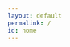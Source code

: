 ```yaml
---
layout: default
permalink: /
id: home
---
```

<!DOCTYPE html>
<html lang="en">
<head>
    <meta charset="UTF-8">
    <meta name="viewport" content="width=device-width, initial-scale=1.0">
    <title>Embedded Pad</title>
    <style>
        :root {
            --super-dark-color: #485365;
            --dark-color: #576273;
            --primary-color: #64d29b;
            --middle-color: #d2d2d2;
            --light-color: #f2f3f4;
            --super-light-color: white;
            --main-font-family: Quicksand, Cantarell, "Open Sans", "Helvetica Neue", sans-serif;
            --editor-horizontal-padding: 15px;
            --editor-vertical-padding: 15px;
            --scrollbar-bg: var(--dark-color);
            --scrollbar-track: var(--super-dark-color);
            --scrollbar-thumb: var(--light-color);
            --text-color: var(--super-light-color);
            --text-soft-color: var(--light-color);
            --border-color: var(--dark-color);
            --bg-soft-color: var(--dark-color);
            --bg-color: var(--super-dark-color);
            --toolbar-border: 1px solid var(--border-color);
        }

        body {
            margin: 0;
            padding: 0;
            font-family: var(--main-font-family);
            font-size: 15px;
            color: var(--text-soft-color);
            -webkit-text-size-adjust: 100%;
        }

        .menu_right {
            box-sizing: border-box;
            list-style: none;
            z-index: 2;
            overflow: hidden;
            margin: 0;
            display: flex;
            flex-direction: row;
            align-items: center;
            flex-shrink: 0;
            position: fixed;
            bottom: 0;
            right: 0;
            left: 0;
            border-top: 1px solid #ccc;
            background-color: #f4f4f4;
            padding: 0 5px 5px 5px;
        }

        .menu_right li {
            margin: 0 2px;
        }

        .menu_right a {
            display: inline-block;
            padding: 5px;
            text-decoration: none;
            color: var(--text-color);
        }

        .menu_right button {
            background: none;
            border: none;
            cursor: pointer;
            padding: 5px;
        }

        .buttonicon {
            width: 16px;
            height: 16px;
            background-size: contain;
            background-repeat: no-repeat;
            background-position: center;
            display: inline-block;
        }

        .buttonicon-import_export { background-image: url('data:image/svg+xml,<svg xmlns="http://www.w3.org/2000/svg" width="16" height="16" viewBox="0 0 24 24" fill="none" stroke="currentColor" stroke-width="2" stroke-linecap="round" stroke-linejoin="round"><path d="M3 15v4c0 1.1.9 2 2 2h14a2 2 0 0 0 2-2v-4M17 8l-5-5-5 5M12 3v12"/></svg>'); }
        .buttonicon-history { background-image: url('data:image/svg+xml,<svg xmlns="http://www.w3.org/2000/svg" width="16" height="16" viewBox="0 0 24 24" fill="none" stroke="currentColor" stroke-width="2" stroke-linecap="round" stroke-linejoin="round"><circle cx="12" cy="12" r="10"/><polyline points="12 6 12 12 16 14"/></svg>'); }
        .buttonicon-savedRevision { background-image: url('data:image/svg+xml,<svg xmlns="http://www.w3.org/2000/svg" width="16" height="16" viewBox="0 0 24 24" fill="none" stroke="currentColor" stroke-width="2" stroke-linecap="round" stroke-linejoin="round"><path d="M19 21H5a2 2 0 0 1-2-2V5a2 2 0 0 1 2-2h11l5 5v11a2 2 0 0 1-2 2z"/><polyline points="17 21 17 13 7 13 7 21"/><polyline points="7 3 7 8 15 8"/></svg>'); }
        .buttonicon-settings { background-image: url('data:image/svg+xml,<svg xmlns="http://www.w3.org/2000/svg" width="16" height="16" viewBox="0 0 24 24" fill="none" stroke="currentColor" stroke-width="2" stroke-linecap="round" stroke-linejoin="round"><circle cx="12" cy="12" r="3"/><path d="M19.4 15a1.65 1.65 0 0 0 .33 1.82l.06.06a2 2 0 0 1 0 2.83 2 2 0 0 1-2.83 0l-.06-.06a1.65 1.65 0 0 0-1.82-.33 1.65 1.65 0 0 0-1 1.51V21a2 2 0 0 1-2 2 2 2 0 0 1-2-2v-.09A1.65 1.65 0 0 0 9 19.4a1.65 1.65 0 0 0-1.82.33l-.06.06a2 2 0 0 1-2.83 0 2 2 0 0 1 0-2.83l.06-.06a1.65 1.65 0 0 0 .33-1.82 1.65 1.65 0 0 0-1.51-1H3a2 2 0 0 1-2-2 2 2 0 0 1 2-2h.09A1.65 1.65 0 0 0 4.6 9a1.65 1.65 0 0 0-.33-1.82l-.06-.06a2 2 0 0 1 0-2.83 2 2 0 0 1 2.83 0l.06.06a1.65 1.65 0 0 0 1.82.33H9a1.65 1.65 0 0 0 1-1.51V3a2 2 0 0 1 2-2 2 2 0 0 1 2 2v.09a1.65 1.65 0 0 0 1 1.51 1.65 1.65 0 0 0 1.82-.33l.06-.06a2 2 0 0 1 2.83 0 2 2 0 0 1 0 2.83l-.06.06a1.65 1.65 0 0 0-.33 1.82V9a1.65 1.65 0 0 0 1.51 1H21a2 2 0 0 1 2 2 2 2 0 0 1-2 2h-.09a1.65 1.65 0 0 0-1.51 1z"/></svg>'); }
        .buttonicon-embed { background-image: url('data:image/svg+xml,<svg xmlns="http://www.w3.org/2000/svg" width="16" height="16" viewBox="0 0 24 24" fill="none" stroke="currentColor" stroke-width="2" stroke-linecap="round" stroke-linejoin="round"><polyline points="16 18 22 12 16 6"/><polyline points="8 6 2 12 8 18"/></svg>'); }
        .buttonicon-showusers { background-image: url('data:image/svg+xml,<svg xmlns="http://www.w3.org/2000/svg" width="16" height="16" viewBox="0 0 24 24" fill="none" stroke="currentColor" stroke-width="2" stroke-linecap="round" stroke-linejoin="round"><path d="M17 21v-2a4 4 0 0 0-4-4H5a4 4 0 0 0-4 4v2"/><circle cx="9" cy="7" r="4"/><path d="M23 21v-2a4 4 0 0 0-3-3.87"/><path d="M16 3.13a4 4 0 0 1 0 7.75"/></svg>'); }

        .separator {
            width: 1px;
            background-color: #ccc;
            height: 20px;
            margin: 0 5px;
        }

        #online_count {
            background-color: var(--primary-color);
            color: var(--super-light-color);
            border-radius: 50%;
            padding: 2px 5px;
            font-size: 12px;
            margin-left: 5px;
        }

        .grouped-left { border-radius: 3px 0 0 3px; }
        .grouped-middle { border-radius: 0; }
        .grouped-right { border-radius: 0 3px 3px 0; }
    </style>
</head>
<body>
    <ul class="menu_right" role="toolbar">
        <li data-type="button" data-key="import_export">
            <a class="grouped-left" data-l10n-id="pad.toolbar.import_export.title" title="Import/Export from/to different file formats" aria-label="Import/Export from/to different file formats">
                <button class="buttonicon buttonicon-import_export" data-l10n-id="pad.toolbar.import_export.title" title="Import/Export from/to different file formats" aria-label="Import/Export from/to different file formats"></button>
            </a>
        </li>
        <li data-type="button" data-key="showTimeSlider">
            <a class="grouped-middle" data-l10n-id="pad.toolbar.timeslider.title" title="Timeslider" aria-label="Timeslider">
                <button class="buttonicon buttonicon-history" data-l10n-id="pad.toolbar.timeslider.title" title="Timeslider" aria-label="Timeslider"></button>
            </a>
        </li>
        <li data-type="button" data-key="savedRevision">
            <a class="grouped-right" data-l10n-id="pad.toolbar.savedRevision.title" title="Save Revision" aria-label="Save Revision">
                <button class="buttonicon buttonicon-savedRevision" data-l10n-id="pad.toolbar.savedRevision.title" title="Save Revision" aria-label="Save Revision"></button>
            </a>
        </li>
        <li class="separator"></li>
        <li data-type="button" data-key="settings">
            <a class="grouped-left" data-l10n-id="pad.toolbar.settings.title" title="Settings" aria-label="Settings">
                <button class="buttonicon buttonicon-settings" data-l10n-id="pad.toolbar.settings.title" title="Settings" aria-label="Settings"></button>
            </a>
        </li>
        <li data-type="button" data-key="embed">
            <a class="grouped-right" data-l10n-id="pad.toolbar.embed.title" title="Share and Embed this pad" aria-label="Share and Embed this pad">
                <button class="buttonicon buttonicon-embed" data-l10n-id="pad.toolbar.embed.title" title="Share and Embed this pad" aria-label="Share and Embed this pad"></button>
            </a>
        </li>
        <li class="separator"></li>
        <li data-type="button" data-key="showusers">
            <a class="" data-l10n-id="pad.toolbar.showusers.title" title="Show the users on this pad" aria-label="Show the users on this pad" style="box-shadow: rgb(248, 238, 89) 0px 0px 30px inset;">
                <button class="buttonicon buttonicon-showusers" data-l10n-id="pad.toolbar.showusers.title" title="Show the users on this pad" aria-label="Show the users on this pad"></button>
                <span id="online_count">2</span>
            </a>
        </li>
    </ul>
</body>
</html>
